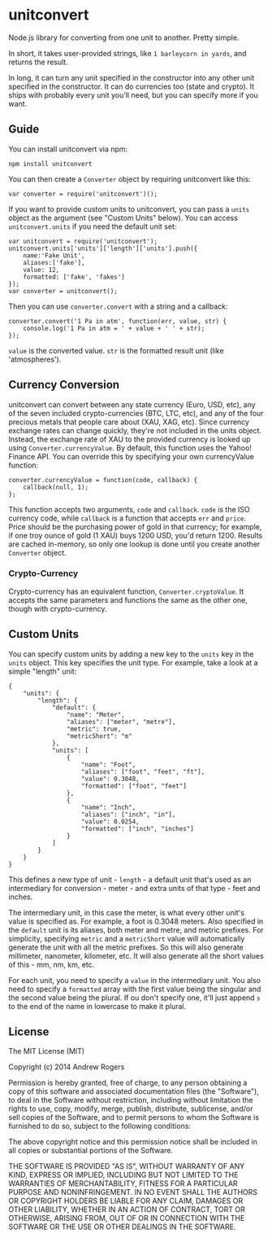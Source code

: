 # unitconvert

Node.js library for converting from one unit to another. Pretty simple.

In short, it takes user-provided strings, like `1 barleycorn in yards`, and returns the result. 

In long, it can turn any unit specified in the constructor into any other unit specified in the constructor. It can do currencies too (state and crypto). It ships with probably every unit you'll need, but you can specify more if you want.

## Guide

You can install unitconvert via npm:

    npm install unitconvert
    
You can then create a `Converter` object by requiring unitconvert like this: 

    var converter = require('unitconvert')();

If you want to provide custom units to unitconvert, you can pass a `units` object as the argument (see "Custom Units" below). You can access `unitconvert.units` if you need the default unit set:

    var unitconvert = require('unitconvert');
    unitconvert.units['units']['length']['units'].push({
        name:'Fake Unit',
        aliases:['fake'],
        value: 12,
        formatted: ['fake', 'fakes']
    });
    var converter = unitconvert();
    
Then you can use `converter.convert` with a string and a callback:

    converter.convert('1 Pa in atm', function(err, value, str) {
        console.log('1 Pa in atm = ' + value + ' ' + str);
    });
    
`value` is the converted value. `str` is the formatted result unit (like 'atmospheres').

## Currency Conversion

unitconvert can convert between any state currency (Euro, USD, etc), any of the seven included crypto-currencies (BTC, LTC, etc), and any of the four precious metals that people care about (XAU, XAG, etc). Since currency exchange rates can change quickly, they're not included in the units object. Instead, the exchange rate of XAU to the provided currency is looked up using `Converter.currencyValue`. By default, this function uses the Yahoo! Finance API. You can override this by specifying your own currencyValue function:

    converter.currencyValue = function(code, callback) {
        callback(null, 1);
    };
    
This function accepts two arguments, `code` and `callback`. `code` is the ISO currency code, while `callback` is a function that accepts `err` and `price`. Price should be the purchasing power of gold in that currency; for example, if one troy ounce of gold (1 XAU) buys 1200 USD, you'd return 1200. Results are cached in-memory, so only one lookup is done until you create another `Converter` object.

### Crypto-Currency

Crypto-currency has an equivalent function, `Converter.cryptoValue`. It accepts the same parameters and functions the same as the other one, though with crypto-currency.

## Custom Units

You can specify custom units by adding a new key to the `units` key in the `units` object. This key specifies the unit type. For example, take a look at a simple "length" unit:

    {
    	"units": {
    		"length": {
    			"default": {
    				"name": "Meter",
    				"aliases": ["meter", "metre"],
    				"metric": true,
    				"metricShort": "m"
    			},
    			"units": [
    				{
    					"name": "Foot",
    					"aliases": ["foot", "feet", "ft"],
    					"value": 0.3048,
    					"formatted": ["foot", "feet"]
    				},
    				{
    					"name": "Inch",
    					"aliases": ["inch", "in"],
    					"value": 0.0254,
    					"formatted": ["inch", "inches"]
    				}
    			]
    		}
    	}
    }
    
This defines a new type of unit - `length` - a default unit that's used as an intermediary for conversion - meter - and extra units of that type - feet and inches.

The intermediary unit, in this case the meter, is what every other unit's value is specified as. For example, a foot is 0.3048 meters. Also specified in the `default` unit is its aliases, both meter and metre, and metric prefixes. For simplicity, specifying `metric` and a `metricShort` value will automatically generate the unit with all the metric prefixes. So this will also generate millimeter, nanometer, kilometer, etc. It will also generate all the short values of this - mm, nm, km, etc. 

For each unit, you need to specify a `value` in the intermediary unit. You also need to specify a `formatted` array with the first value being the singular and the second value being the plural. If ou don't specify one, it'll just append `s` to the end of the name in lowercase to make it plural.

## License

The MIT License (MIT)

Copyright (c) 2014 Andrew Rogers

Permission is hereby granted, free of charge, to any person obtaining a copy
of this software and associated documentation files (the "Software"), to deal
in the Software without restriction, including without limitation the rights
to use, copy, modify, merge, publish, distribute, sublicense, and/or sell
copies of the Software, and to permit persons to whom the Software is
furnished to do so, subject to the following conditions:

The above copyright notice and this permission notice shall be included in
all copies or substantial portions of the Software.

THE SOFTWARE IS PROVIDED "AS IS", WITHOUT WARRANTY OF ANY KIND, EXPRESS OR
IMPLIED, INCLUDING BUT NOT LIMITED TO THE WARRANTIES OF MERCHANTABILITY,
FITNESS FOR A PARTICULAR PURPOSE AND NONINFRINGEMENT. IN NO EVENT SHALL THE
AUTHORS OR COPYRIGHT HOLDERS BE LIABLE FOR ANY CLAIM, DAMAGES OR OTHER
LIABILITY, WHETHER IN AN ACTION OF CONTRACT, TORT OR OTHERWISE, ARISING FROM,
OUT OF OR IN CONNECTION WITH THE SOFTWARE OR THE USE OR OTHER DEALINGS IN
THE SOFTWARE.